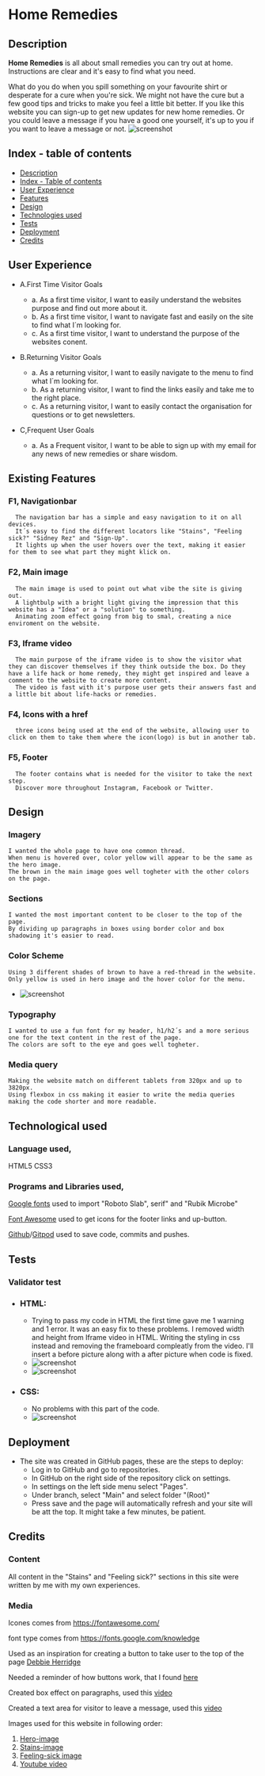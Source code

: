 # Home Remedies

## Description

**Home Remedies** is all about small remedies you can try out at home.
Instructions are clear and it's easy to find what you need.


What do you do when you spill something on your favourite shirt or desperate for a cure when you're sick.
We might not have the cure but a few good tips and tricks to make you feel a little bit better.
If you like this website you can sign-up to get new updates for new home remedies.
Or you could leave a message if you have a good one yourself,
it's up to you if you want to leave a message or not.
![screenshot](images.readme/AmIResp.png)


## Index - table of contents

* [Description](#description)
* [Index - Table of contents](#index-table-of-contents)
* [User Experience](#user-experience)
* [Features](#existing-features)
* [Design](#design)
* [Technologies used](#technological-used)
* [Tests](#validator-test)
* [Deployment](#deployment)
* [Credits](#credits)


## User Experience

* A.First Time Visitor Goals
  * a. As a first time visitor, I want to easily understand the websites purpose and find out more about it.
  * b. As a first time visitor, I want to navigate fast and easily on the site to find what I´m looking for.
  * c. As a first time visitor, I want to understand the purpose of the websites conent.
  
* B.Returning Visitor Goals
  * a. As a returning visitor, I want to easily navigate to the menu to find what I´m looking for.
  * b. As a returning visitor, I want to find the links easily and take me to the right place.
  * c. As a returning visitor, I want to easily contact the organisation for questions or to get newsletters.
  
* C,Frequent User Goals
  * a. As a Frequent visitor, I want to be able to sign up with my email for any news of new remedies or share wisdom.
  

## Existing Features
  
   ### F1, Navigationbar
      The navigation bar has a simple and easy navigation to it on all devices.
      It´s easy to find the different locators like "Stains", "Feeling sick?" "Sidney Rez" and "Sign-Up".
      It lights up when the user hovers over the text, making it easier for them to see what part they might klick on.
  
  ### F2, Main image
      The main image is used to point out what vibe the site is giving out.
      A lightbulp with a bright light giving the impression that this website has a "Idea" or a "solution" to something.
      Animating zoom effect going from big to smal, creating a nice enviroment on the website.

  ### F3, Iframe video
      The main purpose of the iframe video is to show the visitor what they can discover themselves if they think outside the box. Do they have a life hack or home remedy, they might get inspired and leave a comment to the website to create more content.
      The video is fast with it's purpose user gets their answers fast and a little bit about life-hacks or remedies.

  ### F4, Icons with a href
      three icons being used at the end of the website, allowing user to click on them to take them where the icon(logo) is but in another tab.

  ### F5, Footer
      The footer contains what is needed for the visitor to take the next step.
      Discover more throughout Instagram, Facebook or Twitter.


## Design

### Imagery
    I wanted the whole page to have one common thread.
    When menu is hovered over, color yellow will appear to be the same as the hero image.
    The brown in the main image goes well togheter with the other colors on the page.


### Sections
    I wanted the most important content to be closer to the top of the page.
    By dividing up paragraphs in boxes using border color and box shadowing it's easier to read.
    
      
### Color Scheme
    Using 3 different shades of brown to have a red-thread in the website.
    Only yellow is used in hero image and the hover color for the menu.
* ![screenshot](images.readme/colorscheme.png)
    

### Typography
    I wanted to use a fun font for my header, h1/h2´s and a more serious one for the text content in the rest of the page.
    The colors are soft to the eye and goes well togheter.
      

### Media query
    Making the website match on different tablets from 320px and up to 3820px.
    Using flexbox in css making it easier to write the media queries making the code shorter and more readable.


## Technological used
  
### Language used,
HTML5 
CSS3
      
### Programs and Libraries used,
[Google fonts](https://fonts.google.com/about) used to import "Roboto Slab", serif" and "Rubik Microbe"

[Font Awesome](https://fontawesome.com/) used to get icons for the footer links and up-button.

[Github](https://github.com/)/[Gitpod](https://www.gitpod.io/) used to save code, commits and pushes.


## Tests

### Validator test
      
* ### HTML:
    * Trying to pass my code in HTML the first time gave me 1 warning and 1 error. It was an easy fix to these problems. I removed width and height from Iframe video in HTML. Writing the styling in css instead and removing the frameboard compleatly from the video. I'll insert a before picture along with a after picture when code is fixed.
    * ![screenshot](images.readme/html-1.png)
    * ![screenshot](images.readme/html-2.png)

* ### CSS:
    * No problems with this part of the code.
    * ![screenshot](images.readme/css-1.png)


## Deployment

* The site was created in GitHub pages, these are the steps to deploy:
    * Log in to GitHub and go to repositories.
    * In GitHub on the right side of the repository click on settings.
    * In settings on the left side menu select "Pages".
    * Under branch, select "Main" and select folder "(Root)"
    * Press save and the page will automatically refresh and your site will be att the top. It might take a few minutes, be patient.


## Credits

### Content
All content in the "Stains" and "Feeling sick?" sections in this site were written by me with my own experiences.

### Media
      
Icones comes from https://fontawesome.com/

font type comes from https://fonts.google.com/knowledge

Used as an inspiration for creating a button to take user to the top of the page [Debbie Herridge](https://debbie-herridge.github.io/mindfull-meditation/)
      
Needed a reminder of how buttons work, that I found [here](https://www.w3schools.com/tags/tag_button.asp)

Created box effect on paragraphs, used this [video](https://www.youtube.com/watch?v=9e-lWQdO-DA)

Created a text area for visitor to leave a message, used this [video](https://www.youtube.com/watch?v=0X0kovjzLrw&t=15s)

Images used for this website in following order:
1. [Hero-image](changing)
2. [Stains-image](changing)
3. [Feeling-sick image](changing)
4. [Youtube video](https://www.youtube.com/watch?v=MQcQGAymDJM&t=1s)